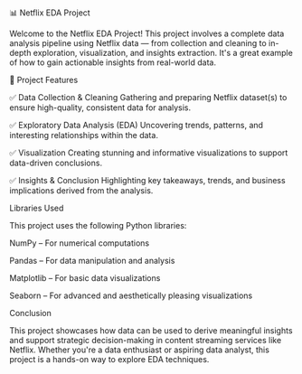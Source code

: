 📊 Netflix EDA Project

Welcome to the Netflix EDA Project! This project involves a complete data analysis pipeline using Netflix data — from collection and cleaning to in-depth exploration, visualization, and insights extraction. It's a great example of how to gain actionable insights from real-world data.


🚀 Project Features

✅ Data Collection & Cleaning
Gathering and preparing Netflix dataset(s) to ensure high-quality, consistent data for analysis.

✅ Exploratory Data Analysis (EDA)
Uncovering trends, patterns, and interesting relationships within the data.

✅ Visualization
Creating stunning and informative visualizations to support data-driven conclusions.

✅ Insights & Conclusion
Highlighting key takeaways, trends, and business implications derived from the analysis.

Libraries Used


This project uses the following Python libraries:

NumPy – For numerical computations

Pandas – For data manipulation and analysis


Matplotlib – For basic data visualizations

Seaborn – For advanced and aesthetically pleasing visualizations

 Conclusion
 
This project showcases how data can be used to derive meaningful insights and support strategic decision-making in content streaming services like Netflix. Whether you're a data enthusiast or aspiring data analyst, this project is a hands-on way to explore EDA techniques.
